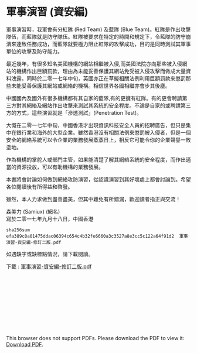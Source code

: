 # **軍事演習 (資安編)**

軍事演習時，我軍會有分紅隊​ ​(Red​​ Team)​ 及藍隊​ (Blue​ Team)​ 。紅隊是作出攻擊隊伍，而藍隊就是防守隊伍。紅隊被要求在特定的時間和規定下，令藍隊的防守崩潰來達致任務成功，而藍隊就要極力阻止紅隊的攻擊成功，目的是同時測試其軍事單位的攻擊及防守能力。

最近幾年，有很多知名美國機構的網站相繼被入侵,而美國法院亦向那些被入侵網站的機構作出巨額罰款，理由為未能妥善保護其網站免受被入侵攻擊而做成大量資料洩露。同時於二零一七年中旬，英國亦正在草擬相關法例利用巨額罰款來懲罰那些未能妥善保護其網站或網絡的機構。相信世界各國相繼亦會步其後塵。

中國國內及國外有很多機構都有其自家的藍隊,有的更擁有紅隊。有的更會聘請第三方對其網絡及網站作出攻擊來測試其系統的安全程度。不論是自家的或聘請第三方的方式，這些演習就是「滲透測試」​ ​ (Penetration Test)。

大慨在二零一七年中旬，中國香港才出現資訊科技安全人員的招聘廣告，但只是集中在銀行業和海外的大型企業。雖然香港沒有相關法例來懲罰被入侵者，但是一個安全的網絡系統可以令企業的業務發展蒸蒸日上，相反它可能令你的企業聲譽一敗塗地。

作為機構的掌舵人或部門主管，如果能清楚了解其網絡系統的安全程度，而作出適當的資源投放，可以有助機構的業務發展。

本書將會討論如何做到網絡攻防演習，從認識演習到其好壞處上都會討論到。希望各位閱讀後有所得益和啓發。

雖然，本人力求做到盡善盡美，但其中難免有所錯漏，歡迎讀者指正與交流！

森美力​​ (Samiux)​​ (網名)  
寫於二零一七年九月十八日，中國香港

```sha256sum efa389c8a01475ddac06394c654c4b32fe6660a3c3527a8e3cc5c122a64f91d2  軍事演習-資安編-修訂二版.pdf```

如遇缺字或缺標點情況，請下載閱讀。</b><br>

下載 : [軍事演習-資安編-修訂二版.pdf](/pdf/軍事演習-資安編-修訂二版.pdf)

<object data="/pdf/軍事演習-資安編-修訂二版.pdf" type="application/pdf" width="900px" height="700px">
    <embed src="/pdf/軍事演習-資安編-修訂二版.pdf">
        <p>This browser does not support PDFs. Please download the PDF to view it: <a href="/pdf/軍事演習-資安編-修訂二版.pdf">Download PDF</a>.</p>
    </embed>
</object>
